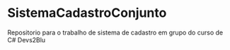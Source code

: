 # SistemaCadastroConjunto
Repositorio para o trabalho de sistema de cadastro em grupo do curso de C# Devs2Blu 
